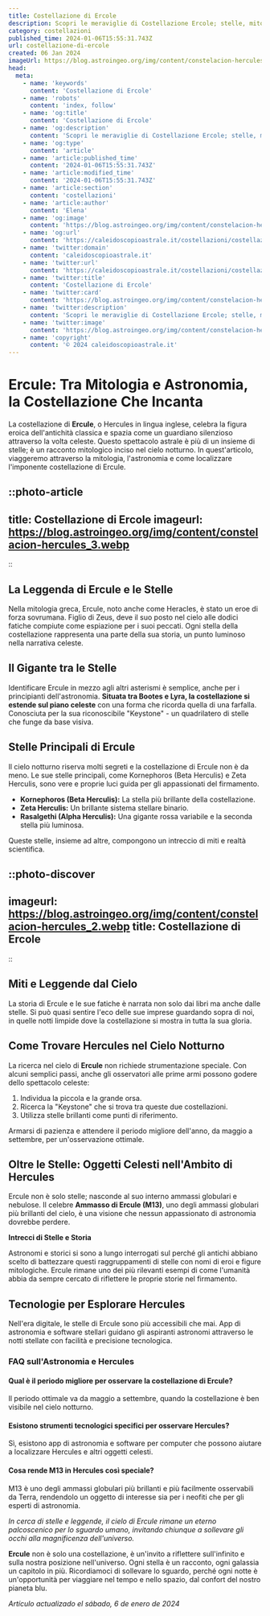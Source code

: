 ```yaml
---
title: Costellazione di Ercole
description: Scopri le meraviglie di Costellazione Ercole; stelle, mitologia e osservazione notturna in una guida completa. Illumina le tue notti stellate!
category: costellazioni
published_time: 2024-01-06T15:55:31.743Z
url: costellazione-di-ercole
created: 06 Jan 2024
imageUrl: https://blog.astroingeo.org/img/content/constelacion-hercules_3.webp
head:
  meta:
    - name: 'keywords'
      content: 'Costellazione di Ercole'
    - name: 'robots'
      content: 'index, follow'
    - name: 'og:title'
      content: 'Costellazione di Ercole'
    - name: 'og:description'
      content: 'Scopri le meraviglie di Costellazione Ercole; stelle, mitologia e osservazione notturna in una guida completa. Illumina le tue notti stellate!'
    - name: 'og:type'
      content: 'article'
    - name: 'article:published_time'
      content: '2024-01-06T15:55:31.743Z'
    - name: 'article:modified_time'
      content: '2024-01-06T15:55:31.743Z'
    - name: 'article:section'
      content: 'costellazioni'
    - name: 'article:author'
      content: 'Elena'
    - name: 'og:image'
      content: 'https://blog.astroingeo.org/img/content/constelacion-hercules_3.webp'
    - name: 'og:url'
      content: 'https://caleidoscopioastrale.it/costellazioni/costellazione-di-ercole'
    - name: 'twitter:domain'
      content: 'caleidoscopioastrale.it'
    - name: 'twitter:url'
      content: 'https://caleidoscopioastrale.it/costellazioni/costellazione-di-ercole'
    - name: 'twitter:title'
      content: 'Costellazione di Ercole'
    - name: 'twitter:card'
      content: 'https://blog.astroingeo.org/img/content/constelacion-hercules_3.webp'
    - name: 'twitter:description'
      content: 'Scopri le meraviglie di Costellazione Ercole; stelle, mitologia e osservazione notturna in una guida completa. Illumina le tue notti stellate!'
    - name: 'twitter:image'
      content: 'https://blog.astroingeo.org/img/content/constelacion-hercules_3.webp'
    - name: 'copyright'
      content: '© 2024 caleidoscopioastrale.it'
---
```

# **Ercule: Tra Mitologia e Astronomia, la Costellazione Che Incanta**

La costellazione di **Ercule**, o Hercules in lingua inglese, celebra la figura eroica dell'antichità classica e spazia come un guardiano silenzioso attraverso la volta celeste. Questo spettacolo astrale è più di un insieme di stelle; è un racconto mitologico inciso nel cielo notturno. In quest'articolo, viaggeremo attraverso la mitologia, l'astronomia e come localizzare l'imponente costellazione di Ercule.

::photo-article
---
title: Costellazione di Ercole
imageurl: https://blog.astroingeo.org/img/content/constelacion-hercules_3.webp
---
::

## La Leggenda di Ercule e le Stelle

Nella mitologia greca, Ercule, noto anche come Heracles, è stato un eroe di forza sovrumana. Figlio di Zeus, deve il suo posto nel cielo alle dodici fatiche compiute come espiazione per i suoi peccati. Ogni stella della costellazione rappresenta una parte della sua storia, un punto luminoso nella narrativa celeste.

## Il Gigante tra le Stelle

Identificare Ercule in mezzo agli altri asterismi è semplice, anche per i principianti dell'astronomia. **Situata tra Bootes e Lyra, la costellazione si estende sul piano celeste** con una forma che ricorda quella di una farfalla. Conosciuta per la sua riconoscibile "Keystone" - un quadrilatero di stelle che funge da base visiva.

## Stelle Principali di Ercule

Il cielo notturno riserva molti segreti e la costellazione di Ercule non è da meno. Le sue stelle principali, come Kornephoros (Beta Herculis) e Zeta Herculis, sono vere e proprie luci guida per gli appassionati del firmamento.

- **Kornephoros (Beta Herculis):** La stella più brillante della costellazione.
- **Zeta Herculis:** Un brillante sistema stellare binario.
- **Rasalgethi (Alpha Herculis):** Una gigante rossa variabile e la seconda stella più luminosa.

Queste stelle, insieme ad altre, compongono un intreccio di miti e realtà scientifica.

::photo-discover
---
imageurl: https://blog.astroingeo.org/img/content/constelacion-hercules_2.webp
title: Costellazione di Ercole
---
::

## Miti e Leggende dal Cielo 

La storia di Ercule e le sue fatiche è narrata non solo dai libri ma anche dalle stelle. Si può quasi sentire l'eco delle sue imprese guardando sopra di noi, in quelle notti limpide dove la costellazione si mostra in tutta la sua gloria.

## Come Trovare Hercules nel Cielo Notturno

La ricerca nel cielo di **Ercule** non richiede strumentazione speciale. Con alcuni semplici passi, anche gli osservatori alle prime armi possono godere dello spettacolo celeste:

1. Individua la piccola e la grande orsa.
2. Ricerca la "Keystone" che si trova tra queste due costellazioni.
3. Utilizza stelle brillanti come punti di riferimento.

Armarsi di pazienza e attendere il periodo migliore dell'anno, da maggio a settembre, per un'osservazione ottimale.

## Oltre le Stelle: Oggetti Celesti nell'Ambito di Hercules

Ercule non è solo stelle; nasconde al suo interno ammassi globulari e nebulose. Il celebre **Ammasso di Ercule (M13)**, uno degli ammassi globulari più brillanti del cielo, è una visione che nessun appassionato di astronomia dovrebbe perdere.

**Intrecci di Stelle e Storia**

Astronomi e storici si sono a lungo interrogati sul perché gli antichi abbiano scelto di battezzare questi raggruppamenti di stelle con nomi di eroi e figure mitologiche. Ercule rimane uno dei più rilevanti esempi di come l'umanità abbia da sempre cercato di riflettere le proprie storie nel firmamento.

## Tecnologie per Esplorare Hercules

Nell'era digitale, le stelle di Ercule sono più accessibili che mai. App di astronomia e software stellari guidano gli aspiranti astronomi attraverso le notti stellate con facilità e precisione tecnologica.

### FAQ sull'Astronomia e Hercules

#### Qual è il periodo migliore per osservare la costellazione di Ercule?
Il periodo ottimale va da maggio a settembre, quando la costellazione è ben visibile nel cielo notturno.

#### Esistono strumenti tecnologici specifici per osservare Hercules?
Sì, esistono app di astronomia e software per computer che possono aiutare a localizzare Hercules e altri oggetti celesti.

#### Cosa rende M13 in Hercules così speciale?
M13 è uno degli ammassi globulari più brillanti e più facilmente osservabili da Terra, rendendolo un oggetto di interesse sia per i neofiti che per gli esperti di astronomia.

_In cerca di stelle e leggende, il cielo di Ercule rimane un eterno palcoscenico per lo sguardo umano, invitando chiunque a sollevare gli occhi alla magnificenza dell'universo._

**Ercule** non è solo una costellazione, è un'invito a riflettere sull'infinito e sulla nostra posizione nell'universo. Ogni stella è un racconto, ogni galassia un capitolo in più. Ricordiamoci di sollevare lo sguardo, perché ogni notte è un'opportunità per viaggiare nel tempo e nello spazio, dal confort del nostro pianeta blu.

_Artículo actualizado el sábado, 6 de enero de 2024_